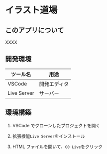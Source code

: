 # イラスト道場

## このアプリについて

XXXX

## 開発環境

| ツール名    | 用途         |
| ----------- | ------------ |
| VSCode      | 開発エディタ |
| Live Server | サーバー     |

## 環境構築

1. VSCode でクローンしたプロジェクトを開く

1. 拡張機能`Live Server`をインストール

1. HTML ファイルを開いて、`G0 Live`をクリック
